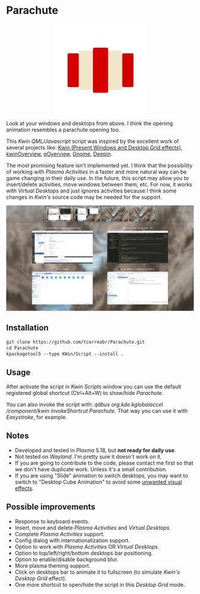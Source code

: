 # Parachute

<p align="center">
  <img src="parachute.svg">
</p>

Look at your windows and desktops from above. I think the opening animation resembles a parachute opening too.

This *Kwin QML/Javascript* script was inspired by the excellent work of several projects like: [Kwin (Present Windows and Desktop Grid effects)](https://github.com/KDE/kwin), [kwinOverview](https://github.com/astatide/kwinOverview), [qOverview](https://gitlab.com/bharadwaj-raju/QOverview), [Gnome](https://www.gnome.org/), [Deepin](https://www.deepin.org/).

The most promising feature isn't implemented yet. I think that the possibility of working with *Plasma Activities* in a faster and more natural way can be game changing in their daily use. In the future, this script may allow you to insert/delete activities, move windows between them, etc. For now, it works with *Virtual Desktops* and just ignores activities because I think some changes in *Kwin's* source code may be needed for the support.

![](parachute.png)

## Installation

  ```
  git clone https://github.com/tcorreabr/Parachute.git
  cd Parachute
  kpackagetool5 --type KWin/Script --install .
  ```
  
## Usage

After activate the script in *Kwin Scripts* window you can use the default registered global shortcut (Ctrl+Alt+W) to show/hide *Parachute*.
  
You can also invoke the script with: *qdbus org.kde.kglobalaccel /component/kwin invokeShortcut Parachute*. That way you can use it with *Easystroke*, for example.

## Notes

* Developed and tested in *Plasma* 5.18, but **not ready for daily use**.
* Not tested on *Wayland*. I'm pretty sure it doesn't work on it.
* If you are going to contribute to the code, please contact me first so that we don't have duplicate work. Unless it's a small contribution.
* If you are using "Slide" animation to switch desktops, you may want to switch to "Desktop Cube Animation" to avoid some [unwanted visual effects](https://github.com/tcorreabr/Parachute/issues/1).

## Possible improvements

* Response to keyboard events.
* Insert, move and delete *Plasma Activities* and *Virtual Desktops*.
* Complete *Plasma Activities* support.
* Config dialog with internationalization support.
* Option to work with *Plasma Activities* OR *Virtual Desktops*.
* Option to top/left/right/bottom desktops bar positioning.
* Option to enable/disable background blur.
* More plasma theming support.
* Click on desktops bar to animate it to fullscreen (to simulate *Kwin's Desktop Grid* effect).
* One more shortcut to open/hide the script in this *Desktop Grid* mode.

